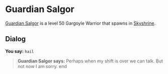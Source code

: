 # Guardian Salgor



[Guardian Salgor](/npc/114546) is a level 50 Gargoyle Warrior that spawns in [Skyshrine](/zone/114).



## Dialog

**You say:** `hail`



>**Guardian Salgor says:** Perhaps when my shift is over we can talk.  But not now I am sorry.
end

